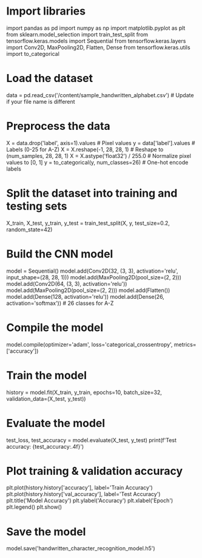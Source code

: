 # Import libraries
import pandas as pd
import numpy as np
import matplotlib.pyplot as plt
from sklearn.model_selection import train_test_split
from tensorflow.keras.models import Sequential
from tensorflow.keras.layers import Conv2D, MaxPooling2D, Flatten, Dense
from tensorflow.keras.utils import to_categorical

# Load the dataset
data = pd.read_csv('/content/sample_handwritten_alphabet.csv')  # Update if your file name is different

# Preprocess the data
X = data.drop('label', axis=1).values  # Pixel values
y = data['label'].values  # Labels (0-25 for A-Z)
X = X.reshape(-1, 28, 28, 1)  # Reshape to (num_samples, 28, 28, 1)
X = X.astype('float32') / 255.0  # Normalize pixel values to [0, 1]
y = to_categorical(y, num_classes=26)  # One-hot encode labels

# Split the dataset into training and testing sets
X_train, X_test, y_train, y_test = train_test_split(X, y, test_size=0.2, random_state=42)

# Build the CNN model
model = Sequential()
model.add(Conv2D(32, (3, 3), activation='relu', input_shape=(28, 28, 1)))
model.add(MaxPooling2D(pool_size=(2, 2)))
model.add(Conv2D(64, (3, 3), activation='relu'))
model.add(MaxPooling2D(pool_size=(2, 2)))
model.add(Flatten())
model.add(Dense(128, activation='relu'))
model.add(Dense(26, activation='softmax'))  # 26 classes for A-Z

# Compile the model
model.compile(optimizer='adam', loss='categorical_crossentropy', metrics=['accuracy'])

# Train the model
history = model.fit(X_train, y_train, epochs=10, batch_size=32, validation_data=(X_test, y_test))

# Evaluate the model
test_loss, test_accuracy = model.evaluate(X_test, y_test)
print(f'Test accuracy: {test_accuracy:.4f}')

# Plot training & validation accuracy
plt.plot(history.history['accuracy'], label='Train Accuracy')
plt.plot(history.history['val_accuracy'], label='Test Accuracy')
plt.title('Model Accuracy')
plt.ylabel('Accuracy')
plt.xlabel('Epoch')
plt.legend()
plt.show()

# Save the model
model.save('handwritten_character_recognition_model.h5')
